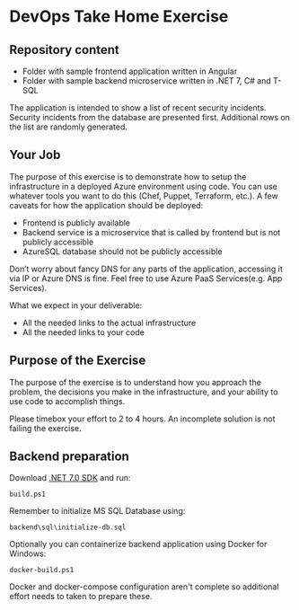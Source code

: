 # DevOps Take Home Exercise

## Repository content
- Folder with sample frontend application written in Angular
- Folder with sample backend microservice written in .NET 7, C# and T-SQL

The application is intended to show a list of recent security incidents.
Security incidents from the database are presented first. Additional rows on the list are randomly generated.

## Your Job
The purpose of this exercise is to demonstrate how to setup the infrastructure in a deployed Azure environment ​using code​. You can use whatever tools you want to do this (Chef, Puppet, Terraform, etc.). A few caveats for how the application should be deployed:
* Frontend is publicly available
* Backend service is a microservice that is called by frontend but is not publicly accessible
* AzureSQL database should not be publicly accessible

Don’t worry about fancy DNS for any parts of the application, accessing it via IP or Azure DNS is fine. Feel free to use Azure PaaS Services(e.g. App Services).

What we expect in your deliverable:
- All the needed links to the actual infrastructure
- All the needed links to your code

## Purpose of the Exercise
The purpose of the exercise is to understand how you approach the problem, the decisions you make in the infrastructure, and your ability to use code to accomplish things.

Please timebox your effort to 2 to 4 hours. An incomplete solution is not failing the exercise.

## Backend preparation
Download [.NET 7.0 SDK](https://www.microsoft.com/net/download/windows) and run:
```
build.ps1
```

Remember to initialize MS SQL Database using:
```
backend\sql\initialize-db.sql
```

Optionally you can containerize backend application using Docker for Windows:
```
docker-build.ps1
```

Docker and docker-compose configuration aren't complete so additional effort needs to taken to prepare these.
